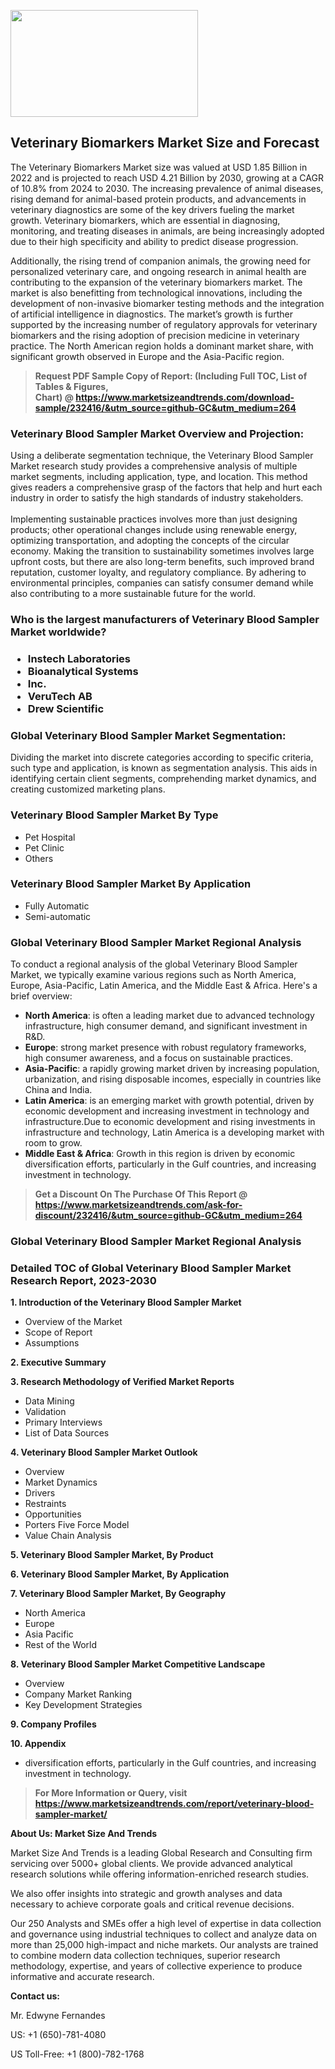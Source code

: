 <p><img class="alignnone size-medium wp-image-20088" src="https://ffe5etoiles.com/wp-content/uploads/2024/12/MST1-300x171.png" alt="" width="300" height="171" /></p><h2>Veterinary Biomarkers Market Size and Forecast</h2><p>The Veterinary Biomarkers Market size was valued at USD 1.85 Billion in 2022 and is projected to reach USD 4.21 Billion by 2030, growing at a CAGR of 10.8% from 2024 to 2030. The increasing prevalence of animal diseases, rising demand for animal-based protein products, and advancements in veterinary diagnostics are some of the key drivers fueling the market growth. Veterinary biomarkers, which are essential in diagnosing, monitoring, and treating diseases in animals, are being increasingly adopted due to their high specificity and ability to predict disease progression.</p><p>Additionally, the rising trend of companion animals, the growing need for personalized veterinary care, and ongoing research in animal health are contributing to the expansion of the veterinary biomarkers market. The market is also benefitting from technological innovations, including the development of non-invasive biomarker testing methods and the integration of artificial intelligence in diagnostics. The market’s growth is further supported by the increasing number of regulatory approvals for veterinary biomarkers and the rising adoption of precision medicine in veterinary practice. The North American region holds a dominant market share, with significant growth observed in Europe and the Asia-Pacific region.</p></p><blockquote id="" class=""><strong>Request PDF Sample Copy of Report: (Including Full TOC, List of Tables &amp; Figures, Chart)&nbsp;@&nbsp;<strong><a href="https://www.marketsizeandtrends.com/download-sample/232416/&utm_source=github-GC&utm_medium=264" target="_blank">https://www.marketsizeandtrends.com/download-sample/232416/&utm_source=github-GC&utm_medium=264</a></strong></strong></blockquote><h3 id="" class="">Veterinary Blood Sampler Market&nbsp;Overview and Projection:</h3><p id="" class="">Using a deliberate segmentation technique, the Veterinary Blood Sampler Market research study provides a comprehensive analysis of multiple market segments, including application, type, and location. This method gives readers a comprehensive grasp of the factors that help and hurt each industry in order to satisfy the high standards of industry stakeholders. <br /> <br />Implementing sustainable practices involves more than just designing products; other operational changes include using renewable energy, optimizing transportation, and adopting the concepts of the circular economy. Making the transition to sustainability sometimes involves large upfront costs, but there are also long-term benefits, such improved brand reputation, customer loyalty, and regulatory compliance. By adhering to environmental principles, companies can satisfy consumer demand while also contributing to a more sustainable future for the world.</p><h3 id="" class="">Who is the largest manufacturers of&nbsp;Veterinary Blood Sampler Market worldwide?</h3><h3 class=""><p><ul><li>Instech Laboratories </li><li> Bioanalytical Systems </li><li> Inc. </li><li> VeruTech AB </li><li> Drew Scientific</li></ul></p></h3><h3 id="" class="">Global&nbsp;Veterinary Blood Sampler Market Segmentation:</h3><p id="" class="">Dividing the market into discrete categories according to specific criteria, such type and application, is known as segmentation analysis. This aids in identifying certain client segments, comprehending market dynamics, and creating customized marketing plans.</p><h3 id="" class="">Veterinary Blood Sampler Market&nbsp;By Type</h3><p><p><ul><li>Pet Hospital</li><li> Pet Clinic</li><li> Others</p></li></ul></p></p><h3 id="" class="">Veterinary Blood Sampler Market&nbsp;By Application</h3><p class=""><p><ul><li>Fully Automatic</li><li> Semi-automatic</li></ul></p></p><h3 id="" class="">Global Veterinary Blood Sampler Market Regional Analysis</h3><p id="" class="">To conduct a regional analysis of the global Veterinary Blood Sampler Market, we typically examine various regions such as North America, Europe, Asia-Pacific, Latin America, and the Middle East &amp; Africa. Here's a brief overview:</p><ul><li><strong>North America</strong>: is often a leading market due to advanced technology infrastructure, high consumer demand, and significant investment in R&amp;D.</li><li><strong>Europe</strong>: strong market presence with robust regulatory frameworks, high consumer awareness, and a focus on sustainable practices.</li><li><strong>Asia-Pacific</strong>: a rapidly growing market driven by increasing population, urbanization, and rising disposable incomes, especially in countries like China and India.</li><li><strong>Latin America</strong>: is an emerging market with growth potential, driven by economic development and increasing investment in technology and infrastructure.Due to economic development and rising investments in infrastructure and technology, Latin America is a developing market with room to grow.</li><li><strong>Middle East &amp; Africa</strong>: Growth in this region is driven by economic diversification efforts, particularly in the Gulf countries, and increasing investment in technology.</li></ul><blockquote id="" class=""><strong>Get a Discount On The Purchase Of This Report @ <strong><a href="https://www.marketsizeandtrends.com/ask-for-discount/232416/&utm_source=github-GC&utm_medium=264" target="_blank">https://www.marketsizeandtrends.com/ask-for-discount/232416/&utm_source=github-GC&utm_medium=264</a></strong></strong></blockquote><h3 id="" class="">Global Veterinary Blood Sampler Market Regional Analysis</h3><h3 id="" class="">Detailed TOC of Global Veterinary Blood Sampler Market Research Report, 2023-2030</h3><p id="" class=""><strong>1. Introduction of the Veterinary Blood Sampler Market</strong></p><ul><li>Overview of the Market</li><li>Scope of Report</li><li>Assumptions</li></ul><p id="" class=""><strong>2. Executive Summary</strong></p><p id="" class=""><strong>3. Research Methodology of Verified Market Reports</strong></p><ul><li>Data Mining</li><li>Validation</li><li>Primary Interviews</li><li>List of Data Sources</li></ul><p id="" class=""><strong>4. Veterinary Blood Sampler Market Outlook</strong></p><ul><li>Overview</li><li>Market Dynamics</li><li>Drivers</li><li>Restraints</li><li>Opportunities</li><li>Porters Five Force Model</li><li>Value Chain Analysis</li></ul><p id="" class=""><strong>5. Veterinary Blood Sampler Market, By Product</strong></p><p id="" class=""><strong>6. Veterinary Blood Sampler Market, By Application</strong></p><p id="" class=""><strong>7. Veterinary Blood Sampler Market, By Geography</strong></p><ul><li>North America</li><li>Europe</li><li>Asia Pacific</li><li>Rest of the World</li></ul><p id="" class=""><strong>8. Veterinary Blood Sampler Market Competitive Landscape</strong></p><ul><li>Overview</li><li>Company Market Ranking</li><li>Key Development Strategies</li></ul><p id="" class=""><strong>9. Company Profiles</strong></p><p id="" class=""><strong>10. Appendix</strong></p><ul><li>diversification efforts, particularly in the Gulf countries, and increasing investment in technology.</li></ul><blockquote id="" class=""><strong>For More Information or Query, visit <strong><strong><a href="https://www.marketsizeandtrends.com/report/veterinary-blood-sampler-market/" target="_blank">https://www.marketsizeandtrends.com/report/veterinary-blood-sampler-market/</a></strong></strong></strong></blockquote><p id="" class=""><strong>About Us: Market Size And Trends</strong></p><p id="" class="">Market Size And Trends is a leading Global Research and Consulting firm servicing over 5000+ global clients. We provide advanced analytical research solutions while offering information-enriched research studies.</p><p id="" class="">We also offer insights into strategic and growth analyses and data necessary to achieve corporate goals and critical revenue decisions.</p><p id="" class="">Our 250 Analysts and SMEs offer a high level of expertise in data collection and governance using industrial techniques to collect and analyze data on more than 25,000 high-impact and niche markets. Our analysts are trained to combine modern data collection techniques, superior research methodology, expertise, and years of collective experience to produce informative and accurate research.</p><p id="" class=""><strong>Contact us:</strong></p><p id="" class="">Mr. Edwyne Fernandes</p><p id="" class="">US: +1 (650)-781-4080</p><p id="" class="">US Toll-Free: +1 (800)-782-1768</p>
